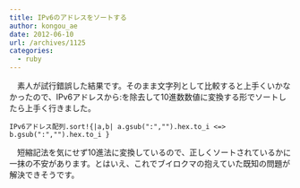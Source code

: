 ```yaml
---
title: IPv6のアドレスをソートする
author: kongou_ae
date: 2012-06-10
url: /archives/1125
categories:
  - ruby
---
```

</p> 

　素人が試行錯誤した結果です。そのまま文字列として比較すると上手くいかなかったので、IPv6アドレスから:を除去して10進数数値に変換する形でソートしたら上手く行きました。

<pre><code>IPv6アドレス配列.sort!{|a,b| a.gsub(":","").hex.to_i &lt;=&gt; b.gsub(":","").hex.to_i }
</code></pre>

　短縮記法を気にせず10進法に変換しているので、正しくソートされているかに一抹の不安があります。とはいえ、これでブイロクマの抱えていた既知の問題が解決できそうです。